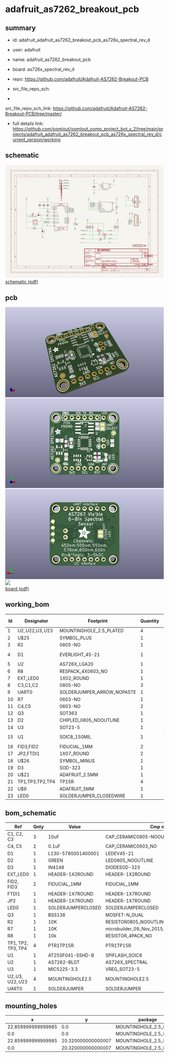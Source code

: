 # adafruit_as7262_breakout_pcb
 
## summary 
* id: adafruit_adafruit_as7262_breakout_pcb_as726x_spectral_rev_d
* user: adafruit
* name: adafruit_as7262_breakout_pcb
* board: as726x_spectral_rev_d
* repo: https://github.com/adafruit/Adafruit-AS7262-Breakout-PCB



* src_file_repo_sch: 
*
 src_file_repo_sch_link: https://github.com/adafruit/Adafruit-AS7262-Breakout-PCB/tree/master/
* full details link: https://github.com/oomlout/oomlout_oomp_project_bot_v_2/tree/main/projects/adafruit_adafruit_as7262_breakout_pcb_as726x_spectral_rev_d/current_version/working  

## schematic  
![](working_schematic_600.png)  
[schematic (pdf)](working_schematic.pdf)  

## pcb  
![](working_3d_600.png) 
![](working_3d_front_600.png)  
![](working_3d_back_600.png)  
![](working_600.png)  
[board (pdf)](working.pdf)  

## working_bom
| Id | Designator | Footprint | Quantity | Designation | Supplier and ref |  | None | 
| --- | --- | --- | --- | --- | --- | --- | --- | 
| 1 | U$2,U$22,U$3,U$23 | MOUNTINGHOLE_2.5_PLATED | 4 | MOUNTINGHOLE2.5 |  |  | [''] | 
| 2 | U$25 | SYMBOL_PLUS | 1 |  |  |  | [''] | 
| 3 | R2 | 0805-NO | 1 | 10K |  |  | [''] | 
| 4 | D1 | EVERLIGHT_45-21 | 1 | L130-5780001400001 |  |  | [''] | 
| 5 | U2 | AS726X_LGA20 | 1 | AS7262-BLGT |  |  | [''] | 
| 6 | R8 | RESPACK_4X0603_NO | 1 | 10k |  |  | [''] | 
| 7 | EXT_LED0 | 1X02_ROUND | 1 |  |  |  | [''] | 
| 8 | C3,C1,C2 | 0805-NO | 3 | 10uF |  |  | [''] | 
| 9 | UART0 | SOLDERJUMPER_ARROW_NOPASTE | 1 |  |  |  | [''] | 
| 10 | R7 | 0603-NO | 1 | 10K |  |  | [''] | 
| 11 | C4,C5 | 0603-NO | 2 | 0.1uF |  |  | [''] | 
| 12 | Q3 | SOT363 | 1 | BSS138 |  |  | [''] | 
| 13 | D2 | CHIPLED_0805_NOOUTLINE | 1 | GREEN |  |  | [''] | 
| 14 | U3 | SOT23-5 | 1 | MIC5225-3.3 |  |  | [''] | 
| 15 | U1 | SOIC8_150MIL | 1 | AT25SF041-SSHD-B |  |  | [''] | 
| 16 | FID3,FID2 | FIDUCIAL_1MM | 2 | FIDUCIAL_1MM |  |  | [''] | 
| 17 | JP2,FTDI1 | 1X07_ROUND | 2 |  |  |  | [''] | 
| 18 | U$26 | SYMBOL_MINUS | 1 |  |  |  | [''] | 
| 19 | D3 | SOD-323 | 1 | IN4148 |  |  | [''] | 
| 20 | U$21 | ADAFRUIT_2.5MM | 1 |  |  |  | [''] | 
| 21 | TP1,TP3,TP2,TP4 | TP15R | 4 | PTR1TP15R |  |  | [''] | 
| 22 | U$9 | ADAFRUIT_5MM | 1 |  |  |  | [''] | 
| 23 | LED0 | SOLDERJUMPER_CLOSEDWIRE | 1 |  |  |  | [''] | 


## bom_schematic
| Ref | Qnty | Value | Cmp name | Footprint | Description | Vendor | DNP | 
| --- | --- | --- | --- | --- | --- | --- | --- | 
| C1, C2, C3 | 3 | 10uF | CAP_CERAMIC0805-NOOUTLINE | working:0805-NO |  |  |  | 
| C4, C5 | 2 | 0.1uF | CAP_CERAMIC0603_NO | working:0603-NO |  |  |  | 
| D1 | 1 | L130-5780001400001 | LEDEV45-21 | working:EVERLIGHT_45-21 |  |  |  | 
| D2 | 1 | GREEN | LED0805_NOOUTLINE | working:CHIPLED_0805_NOOUTLINE |  |  |  | 
| D3 | 1 | IN4148 | DIODESOD-323 | working:SOD-323 |  |  |  | 
| EXT_LED0 | 1 | HEADER-1X2ROUND | HEADER-1X2ROUND | working:1X02_ROUND |  |  |  | 
| FID2, FID3 | 2 | FIDUCIAL_1MM | FIDUCIAL_1MM | working:FIDUCIAL_1MM |  |  |  | 
| FTDI1 | 1 | HEADER-1X7ROUND | HEADER-1X7ROUND | working:1X07_ROUND |  |  |  | 
| JP2 | 1 | HEADER-1X7ROUND | HEADER-1X7ROUND | working:1X07_ROUND |  |  |  | 
| LED0 | 1 | SOLDERJUMPERCLOSED | SOLDERJUMPERCLOSED | working:SOLDERJUMPER_CLOSEDWIRE |  |  |  | 
| Q3 | 1 | BSS138 | MOSFET-N_DUAL | working:SOT363 |  |  |  | 
| R2 | 1 | 10K | RESISTOR0805_NOOUTLINE | working:0805-NO |  |  |  | 
| R7 | 1 | 10K | microbuilder_09_Nov_2015_RESISTOR_0603_NOOUT | working:0603-NO |  |  |  | 
| R8 | 1 | 10k | RESISTOR_4PACK_NO | working:RESPACK_4X0603_NO |  |  |  | 
| TP1, TP2, TP3, TP4 | 4 | PTR1TP15R | PTR1TP15R | working:TP15R |  |  |  | 
| U1 | 1 | AT25SF041-SSHD-B | SPIFLASH_SOIC8 | working:SOIC8_150MIL |  |  |  | 
| U2 | 1 | AS7262-BLGT | AS726X_SPECTRAL | working:AS726X_LGA20 |  |  |  | 
| U3 | 1 | MIC5225-3.3 | VREG_SOT23-5 | working:SOT23-5 |  |  |  | 
| U$2, U$3, U$22, U$23 | 4 | MOUNTINGHOLE2.5 | MOUNTINGHOLE2.5 | working:MOUNTINGHOLE_2.5_PLATED |  |  |  | 
| UART0 | 1 | SOLDERJUMPER | SOLDERJUMPER | working:SOLDERJUMPER_ARROW_NOPASTE |  |  |  | 


## mounting_holes
| x | y | package | value | ref | size | 
| --- | --- | --- | --- | --- | --- | 
| 22.859999999999985 | 0.0 | MOUNTINGHOLE_2.5_PLATED | MOUNTINGHOLE2.5 | U$2 | m3 | 
| 0.0 | 0.0 | MOUNTINGHOLE_2.5_PLATED | MOUNTINGHOLE2.5 | U$3 | m3 | 
| 22.859999999999985 | 20.320000000000007 | MOUNTINGHOLE_2.5_PLATED | MOUNTINGHOLE2.5 | U$22 | m3 | 
| 0.0 | 20.320000000000007 | MOUNTINGHOLE_2.5_PLATED | MOUNTINGHOLE2.5 | U$23 | m3 | 


